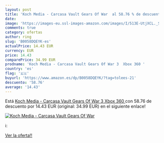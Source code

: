 ```yaml
---
layout: post
title: 'Koch Media - Carcasa Vault Gears Of War  al 58.76 % de descuento'
date: 
image: 'https://images-eu.ssl-images-amazon.com/images/I/513E-UtjXCL._SL200_.jpg'
comments: true
category: ofertas
author: ring
slug: 'B0058DQEYK-es'
actualPrice: 14.43 EUR
currency: EUR
price: 14.43
comparePrice: 34.99 EUR
prodname: 'Koch Media - Carcasa Vault Gears Of War 3  Xbox 360 '
country: 'es'
flag: '🇪🇸'
buyurl: 'https://www.amazon.es/dp/B0058DQEYK/?tag=tolees-21'
descuento: '58.76'
average: '14.43'
---
```


Está [Koch Media - Carcasa Vault Gears Of War 3  Xbox 360 ](https://www.amazon.es/dp/B0058DQEYK/?tag=tolees-21) con 58.76 de descuento por 14.43 EUR (original: 34.99 EUR) en el siguiente enlace!

[![Koch Media - Carcasa Vault Gears Of War ](https://images-eu.ssl-images-amazon.com/images/I/513E-UtjXCL._SL200_.jpg)](https://www.amazon.es/dp/B0058DQEYK/?tag=tolees-21)

ℹ️:


[Ver la oferta!!](https://www.amazon.es/dp/B0058DQEYK/?tag=tolees-21)

